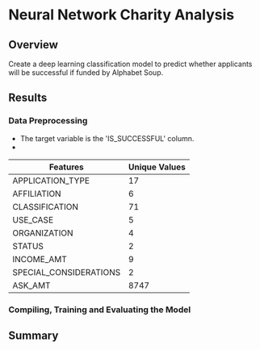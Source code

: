 # Neural Network Charity Analysis

## Overview
Create a deep learning classification model to predict whether applicants will be successful if funded by Alphabet Soup.

## Results
### Data Preprocessing
- The target variable is the 'IS_SUCCESSFUL' column.
- 
| Features  | Unique Values |
| ------------- | ------------- |
| APPLICATION_TYPE  | 17  |
| AFFILIATION  | 6  |
| CLASSIFICATION  | 71  |
| USE_CASE  | 5  |
| ORGANIZATION  | 4  |
| STATUS  | 2  |
| INCOME_AMT  | 9  |
| SPECIAL_CONSIDERATIONS  | 2  |
| ASK_AMT  | 8747  |


### Compiling, Training and Evaluating the Model

## Summary